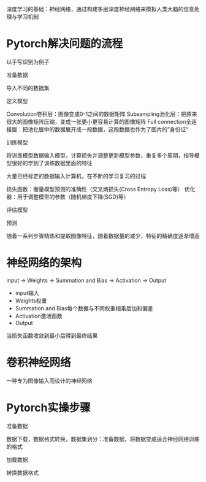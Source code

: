 深度学习的基础：神经网络，通过构建多层深度神经网络来模拟人类大脑的信息处理与学习机制


# Pytorch解决问题的流程

以手写识别为例子

准备数据

导入不同的数据集

定义模型

Convolution卷积层：图像变成0-1之间的数据矩阵
Subsampling池化层：把原来很大的图像矩阵压缩，变成一张更小更容易计算的图像矩阵
Full connection全连接层：把池化层中的数据展开成一段数据，这段数据也作为了图片的”身份证“

训练模型

将训练模型数据输入模型，计算损失并调整更新模型参数，重复多个周期，指导模型很好的学到了训练数据里面的特征

大量已经标定的数据输入计算机，在不断的学习复习的过程

损失函数：衡量模型预测的准确性（交叉熵损失(Cross Entropy Loss)等）
优化器：用于调整模型的参数（随机梯度下降(SGD)等）

评估模型

预测

随着一系列步骤精炼和提取图像特征，随着数据量的减少，特征的精确度逐渐增高

# 神经网络的架构

input → Weights → Summation and Bias → Activation → Output

* input输入
* Weights权重
* Summation and Bias每个数据与不同权重相乘后加和偏差
* Activation激活函数
* Output

当损失函数收敛到最小后得到最终结果

# 卷积神经网络

一种专为图像输入而设计的神经网络

# Pytorch实操步骤

准备数据

数据下载，数据格式转换，数据集划分：准备数据，将数据变成适合神经网络训练的格式

加载数据

转换数据格式